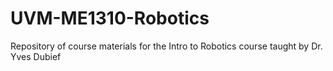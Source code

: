 # UVM-ME1310-Robotics
Repository of course materials for the Intro to Robotics course taught by Dr. Yves Dubief
